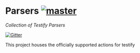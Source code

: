# Parsers [![master](https://travis-ci.org/testify/Parsers.svg?branch=master)](https://travis-ci.org/testify/Parsers)
*Collection of Testify Parsers*

[![Gitter](https://badges.gitter.im/Join%20Chat.svg)](https://gitter.im/testify/testify?utm_source=badge&utm_medium=badge&utm_campaign=pr-badge)

This project houses the officially supported actions for testify
